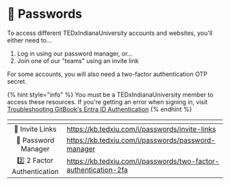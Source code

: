 # 👥 Passwords

To access different TEDxIndianaUniversity accounts and websites, you'll either need to...

1. Log in using our password manager, or...
2. Join one of our "teams" using an invite link

For some accounts, you will also need a two-factor authentication OTP secret.

{% hint style="info" %}
You must be a TEDxIndianaUniversity member to access these resources. If you're getting an error when signing in, visit [Troubleshooting GitBook's Entra ID Authentication](../troubleshooting-gitbooks-entra-id-authentication.md)
{% endhint %}

<table data-view="cards"><thead><tr><th align="center"></th><th data-type="content-ref"></th></tr></thead><tbody><tr><td align="center">🔗 Invite Links  </td><td><a href="https://kb.tedxiu.com/i/passwords/invite-links">https://kb.tedxiu.com/i/passwords/invite-links</a></td></tr><tr><td align="center">🔑 Password Manager  </td><td><a href="https://kb.tedxiu.com/i/passwords/password-manager">https://kb.tedxiu.com/i/passwords/password-manager</a></td></tr><tr><td align="center"> 2️⃣ 2 Factor Authentication</td><td><a href="https://kb.tedxiu.com/i/passwords/two-factor-authentication-2fa">https://kb.tedxiu.com/i/passwords/two-factor-authentication-2fa</a></td></tr></tbody></table>
